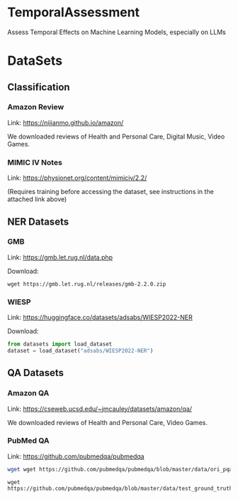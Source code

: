 # TemporalAssessment
Assess Temporal Effects on Machine Learning Models, especially on LLMs

# DataSets

## Classification 

### Amazon Review
Link: https://nijianmo.github.io/amazon/

We downloaded reviews of Health and Personal Care, Digital Music, Video Games.

### MIMIC IV Notes
Link: https://physionet.org/content/mimiciv/2.2/

(Requires training before accessing the dataset, see instructions in the attached link above)
## NER Datasets

### GMB
Link: https://gmb.let.rug.nl/data.php

Download:
```
wget https://gmb.let.rug.nl/releases/gmb-2.2.0.zip
```

### WIESP

Link: https://huggingface.co/datasets/adsabs/WIESP2022-NER

Download:
```python
from datasets import load_dataset
dataset = load_dataset("adsabs/WIESP2022-NER")
```

## QA Datasets
### Amazon QA
Link: https://cseweb.ucsd.edu/~jmcauley/datasets/amazon/qa/

We downloaded reviews of Health and Personal Care, Video Games. 

### PubMed QA
Link: https://github.com/pubmedqa/pubmedqa

```bash
wget wget https://github.com/pubmedqa/pubmedqa/blob/master/data/ori_pqal.json
```

```
wget https://github.com/pubmedqa/pubmedqa/blob/master/data/test_ground_truth.json
```
